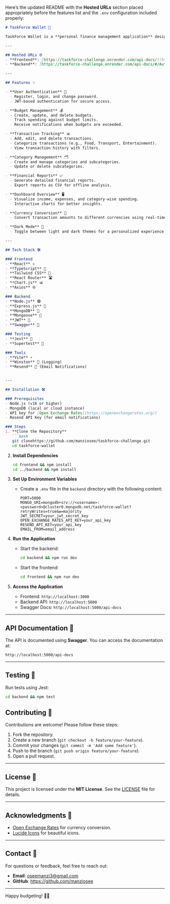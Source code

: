 Here’s the updated README with the **Hosted URLs** section placed appropriately before the features list and the `.env` configuration included properly:

```markdown
# TaskForce Wallet 🚀

TaskForce Wallet is a **personal finance management application** designed to help users track their income, expenses, budgets, and financial goals. With a clean and intuitive interface, users can manage their finances effectively and gain insights into their spending habits.

---

## Hosted URLs 🌐
- **Frontend**: [https://taskforce-challenge.onrender.com/api-docs/](https://taskforce-challenge.onrender.com/api-docs/)
- **Backend**: [https://taskforce-challenge.onrender.com/api-docs/#/Auth](https://taskforce-challenge.onrender.com/api-docs/#/Auth)

---

## Features ✨

- **User Authentication** 🔐
  - Register, login, and change password.
  - JWT-based authentication for secure access.

- **Budget Management** 💰
  - Create, update, and delete budgets.
  - Track spending against budget limits.
  - Receive notifications when budgets are exceeded.

- **Transaction Tracking** 📊
  - Add, edit, and delete transactions.
  - Categorize transactions (e.g., Food, Transport, Entertainment).
  - View transaction history with filters.

- **Category Management** 🗂️
  - Create and manage categories and subcategories.
  - Update or delete subcategories.

- **Financial Reports** 📈
  - Generate detailed financial reports.
  - Export reports as CSV for offline analysis.

- **Dashboard Overview** 🖥️
  - Visualize income, expenses, and category-wise spending.
  - Interactive charts for better insights.

- **Currency Conversion** 💱
  - Convert transaction amounts to different currencies using real-time exchange rates.

- **Dark Mode** 🌙
  - Toggle between light and dark themes for a personalized experience.

---

## Tech Stack 🛠️

### Frontend
- **React** ⚛️
- **TypeScript** 📘
- **Tailwind CSS** 🎨
- **React Router** 🛣️
- **Chart.js** 📊
- **Axios** 🌐

### Backend
- **Node.js** 🟢
- **Express.js** 🚂
- **MongoDB** 🍃
- **Mongoose** 🐪
- **JWT** 🔑
- **Swagger** 📄

### Testing
- **Jest** 🧪
- **Supertest** 🚀

### Tools
- **Vite** ⚡
- **Winston** 📝 (Logging)
- **Resend** 📧 (Email Notifications)


---

## Installation 🛠️

### Prerequisites
- Node.js (v16 or higher)
- MongoDB (local or cloud instance)
- API key for [Open Exchange Rates](https://openexchangerates.org/)
- Resend API Key (for email notifications)

### Steps
1. **Clone the Repository**
   ```bash
   git clonehttps://github.com/manziosee/taskforce-challenge.git
   cd taskforce-wallet
   ```

2. **Install Dependencies**
   ```bash
   cd frontend && npm install
   cd ../backend && npm install
   ```

3. **Set Up Environment Variables**
   - Create a `.env` file in the `backend` directory with the following content:
     ```env
     PORT=5000
     MONGO_URI=mongodb+srv://<username>:<password>@cluster0.mongodb.net/taskforce-wallet?retryWrites=true&w=majority
     JWT_SECRET=your_jwt_secret_key
     OPEN_EXCHANGE_RATES_API_KEY=your_api_key
     RESEND_API_KEY=your_api_key
     EMAIL_FROM=email_address
     ```

4. **Run the Application**
   - Start the backend:
     ```bash
     cd backend && npm run dev
     ```
   - Start the frontend:
     ```bash
     cd frontend && npm run dev
     ```

5. **Access the Application**
   - Frontend: `http://localhost:3000`
   - Backend API: `http://localhost:5000`
   - Swagger Docs: `http://localhost:5000/api-docs`

---

## API Documentation 📄

The API is documented using **Swagger**. You can access the documentation at:
```
http://localhost:5000/api-docs
```

---

## Testing 🧪

Run tests using Jest:
```bash
cd backend && npm test
```

## Contributing 🤝

Contributions are welcome! Please follow these steps:
1. Fork the repository.
2. Create a new branch (`git checkout -b feature/your-feature`).
3. Commit your changes (`git commit -m 'Add some feature'`).
4. Push to the branch (`git push origin feature/your-feature`).
5. Open a pull request.

---

## License 📜

This project is licensed under the **MIT License**. See the [LICENSE](LICENSE) file for details.

---

## Acknowledgments 🙏

- [Open Exchange Rates](https://openexchangerates.org/) for currency conversion.
- [Lucide Icons](https://lucide.dev/) for beautiful icons.

---

## Contact 📧

For questions or feedback, feel free to reach out:
- **Email**: oseemanzi3@gmail.com
- **GitHub**: https://github.com/manziosee

---

Happy budgeting! 💸✨
